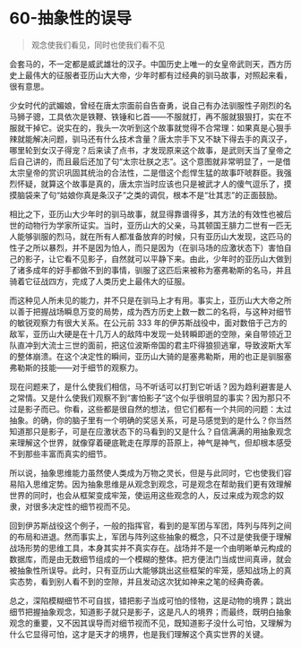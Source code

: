 # 60-抽象性的误导

> 观念使我们看见，同时也使我们看不见

会套马的，不一定都是威武雄壮的汉子。中国历史上唯一的女皇帝武则天，西方历史上最伟大的征服者亚历山大大帝，少年时都有过经典的驯马故事，对照起来看，很有意思。

少女时代的武媚娘，曾经在唐太宗面前自告奋勇，说自己有办法驯服性子刚烈的名马狮子骢，工具依次是铁鞭、铁锤和匕首——不服就打，再不服就狠狠打，实在不服就干掉它。说实在的，我头一次听到这个故事就觉得不合常理：如果真是心狠手辣就能解决问题，驯马还有什么技术含量？唐太宗手下又不缺下得去手的真汉子，哪里轮到女汉子得宠？后来读了点书，才发现原来这个故事，是武则天当了皇帝之后自己讲的，而且最后还加了句“太宗壮朕之志”。这个意图就非常明显了，一是借太宗皇帝的赏识巩固其统治的合法性，二是借这个彪悍生猛的故事吓唬群臣。我强烈怀疑，就算这个故事是真的，唐太宗当时应该也只是被武才人的傻气逗乐了，摸摸脑袋来了句“姑娘你真是条汉子”之类的调侃，根本不是“壮其志”的正面鼓励。

相比之下，亚历山大少年时的驯马故事，就显得靠谱得多，其方法的有效性也被后世的动物行为学家所证实。当时，亚历山大的父亲，马其顿国王腓力二世有一匹无人能够驯服的烈马，就在所有人都准备放弃的时候，只有亚历山大发现，这匹马的性子之所以暴烈，并不是因为怕人，而只是因为（在驯马场的应激状态下）害怕自己的影子，让它看不见影子，自然就可以平静下来。由此，少年时的亚历山大做到了诸多成年的好手都做不到的事情，驯服了这匹后来被称为塞弗勒斯的名马，并且骑着它征战四方，完成了人类历史上最伟大的征服。

而这种见人所未见的能力，并不只是在驯马上才有用。事实上，亚历山大大帝之所以善于把握战场瞬息万变的局势，成为西方历史上数一数二的名将，与这种对细节的敏锐观察力有很大关系。在公元前 333 年的伊苏斯战役中，面对数倍于己方的敌军，亚历山大硬是在十几万人的敌阵中发现一处转瞬即逝的空隙，亲自带领近卫队直冲到大流士三世的面前，把这位波斯帝国的君主吓得狼狈逃窜，导致波斯大军的整体崩溃。在这个决定性的瞬间，亚历山大骑的是塞弗勒斯，用的也正是驯服塞弗勒斯的技能——对于细节的观察力。

现在问题来了，是什么使我们相信，马不听话可以打到它听话？因为趋利避害是人之常情。又是什么使我们观察不到“害怕影子”这个似乎很明显的事实？因为那只不过是影子而已。你看，这些都是很自然的想法，但它们都有一个共同的问题：太过抽象。的确，你的脑子里有一个明确的奖惩关系，可是马感觉到的是什么？你当然知道那只是影子，可是在应激状态下的马看到的又是什么？自信满满的用抽象观念来理解这个世界，就像穿着硬底靴走在厚厚的苔原上，神气是神气，但却根本感受不到那些丰富而真实的细节。

所以说，抽象思维能力虽然使人类成为万物之灵长，但是与此同时，它也使我们容易陷入思维定势。因为抽象思维是从观念到观念，可是观念在帮助我们更有效理解世界的同时，也会从框架变成牢笼，使运用这些观念的人，反过来成为观念的奴隶，对很多决定性的细节视而不见。

回到伊苏斯战役这个例子，一般的指挥官，看到的是军团与军团，阵列与阵列之间的布局和进退。然而事实上，军团与阵列这些抽象的概念，只不过是使我便于理解战场形势的思维工具，本身其实并不真实存在。战场并不是一个由明晰单元构成的数据库，而是由无数细节组成的一个模糊的整体。把方便法门当成世间真谛，就会被抽象性所误导。此时，只有亚历山大能够跳出这些框架的牢笼，感知战场上的真实态势，看到别人看不到的空隙，并且发动这次犹如神来之笔的经典奇袭。

总之，深陷模糊细节不可自拔，错把影子当成可怕的怪物，这是动物的境界；跳出细节把握抽象观念，知道影子就只是影子，这是凡人的境界；而最终，既明白抽象观念的重要，又不因其误导而对细节视而不见，既知道影子没什么可怕，又理解为什么它显得可怕，这才是天才的境界，也是我们理解这个真实世界的关键。